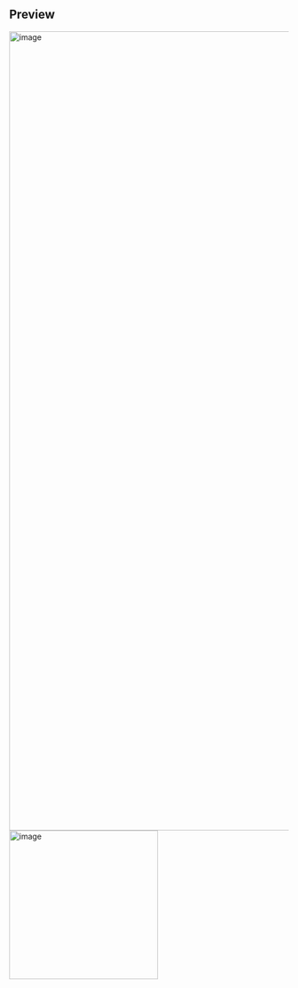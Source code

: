 ## Preview

<img width="1439" alt="image" src="https://github.com/kishanrajput23/Self-Learning/assets/70385488/ff1ff294-1e77-4a64-8a84-5975058f3bdf">

<img width="268" alt="image" src="https://github.com/kishanrajput23/Self-Learning/assets/70385488/7d347bbf-4a4a-4247-a77b-c58b0a34d7d3">
